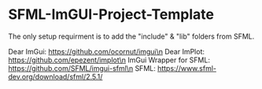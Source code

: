 # SFML-ImGUI-Project-Template

The only setup requirment is to add the "include" & "lib" folders from SFML.

Dear ImGui: https://github.com/ocornut/imgui\n
Dear ImPlot: https://github.com/epezent/implot\n
ImGui Wrapper for SFML: https://github.com/SFML/imgui-sfml\n
SFML: https://www.sfml-dev.org/download/sfml/2.5.1/
